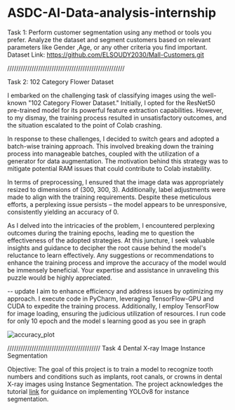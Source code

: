 # ASDC-AI-Data-analysis-internship



Task 1: Perform customer segmentation using any method or tools you prefer.  Analyze the dataset and segment customers based on relevant parameters like Gender ,Age, or any other criteria you find important.
Dataset Link: https://github.com/ELSOUDY2030/Mall-Customers.git

/////////////////////////////////////////////////////

Task 2: 102 Category Flower Dataset

I embarked on the challenging task of classifying images using the well-known "102 Category Flower Dataset." Initially, I opted for the ResNet50 pre-trained model for its powerful feature extraction capabilities. However, to my dismay, the training process resulted in unsatisfactory outcomes, and the situation escalated to the point of Colab crashing. 

In response to these challenges, I decided to switch gears and adopted a batch-wise training approach. This involved breaking down the training process into manageable batches, coupled with the utilization of a generator for data augmentation. The motivation behind this strategy was to mitigate potential RAM issues that could contribute to Colab instability.

In terms of preprocessing, I ensured that the image data was appropriately resized to dimensions of (300, 300, 3). Additionally, label adjustments were made to align with the training requirements. Despite these meticulous efforts, a perplexing issue persists – the model appears to be unresponsive, consistently yielding an accuracy of 0.

As I delved into the intricacies of the problem, I encountered perplexing outcomes during the training epochs, leading me to question the effectiveness of the adopted strategies. At this juncture, I seek valuable insights and guidance to decipher the root cause behind the model's reluctance to learn effectively. Any suggestions or recommendations to enhance the training process and improve the accuracy of the model would be immensely beneficial. Your expertise and assistance in unraveling this puzzle would be highly appreciated.

-- update 
I aim to enhance efficiency and address issues by optimizing my approach. I execute code in PyCharm, leveraging TensorFlow-GPU and CUDA to expedite the training process. Additionally, I employ TensorFlow for image loading, ensuring the judicious utilization of resources. I run code for only 10 epoch and the model s learning good  as you see in graph


![accuracy_plot](https://github.com/EsraaMosaad/ASDC-AI-Data-analysis-internship/assets/70305108/5de9a6ec-779e-4482-ad59-0a06ee98f186)

//////////////////////////////////////////
Task 4 Dental X-ray Image Instance Segmentation

Objective: The goal of this project is to train a model to recognize tooth numbers and conditions such as implants, root canals, or crowns in dental X-ray images using Instance Segmentation. The project acknowledges the tutorial [link](https://www.youtube.com/watch?v=ytlhMAF6ok0&t=1736s) for guidance on implementing YOLOv8 for instance segmentation.

